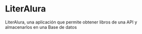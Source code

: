 # LiterAlura
LiterAlura, una aplicación que permite obtener libros de una API y almacenarlos en una Base de datos
